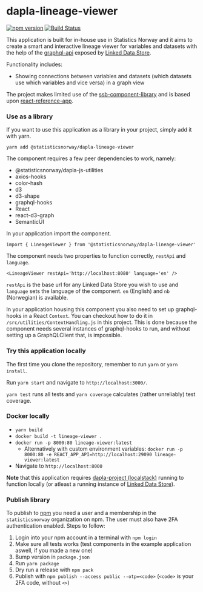 # dapla-lineage-viewer
[![npm version](https://badge.fury.io/js/%40statisticsnorway%2Fdapla-lineage-viewer.svg)](https://badge.fury.io/js/%40statisticsnorway%2Fdapla-lineage-viewer)
[![Build Status](https://dev.azure.com/statisticsnorway/Dapla/_apis/build/status/Frontends/statisticsnorway.dapla-lineage-viewer?repoName=statisticsnorway%2Fdapla-lineage-viewer&branchName=master)](https://dev.azure.com/statisticsnorway/Dapla/_build/latest?definitionId=118&repoName=statisticsnorway%2Fdapla-lineage-viewer&branchName=master)

This application is built for in-house use in Statistics Norway and it aims to create a smart and interactive lineage
viewer for variables and datasets with the help of the 
[graphql-api](https://github.com/statisticsnorway/linked-data-store-documentation/blob/master/docs/graphql-api.adoc) 
exposed by [Linked Data Store](https://github.com/statisticsnorway/linked-data-store-documentation).

Functionality includes:
* Showing connections between variables and datasets (which datasets use which variables and vice versa) in a graph view

The project makes limited use of the [ssb-component-library](https://github.com/statisticsnorway/ssb-component-library)
and is based upon [react-reference-app](https://github.com/statisticsnorway/react-reference-app).

### Use as a library
If you want to use this application as a library in your project, simply add it with yarn.

`yarn add @statisticsnorway/dapla-lineage-viewer`

The component requires a few peer dependencies to work, namely:

* @statisticsnorway/dapla-js-utilities
* axios-hooks
* color-hash
* d3
* d3-shape
* graphql-hooks
* React
* react-d3-graph
* SemanticUI

In your application import the component.

`import { LineageViewer } from '@statisticsnorway/dapla-lineage-viewer'`

The component needs two properties to function correctly, `restApi` and `language`.

`<LineageViewer restApi='http://localhost:8080' language='en' />`

`restApi` is the base url for any Linked Data Store you wish to use and `language` sets the language of the component.
`en` (English) and `nb` (Norwegian) is available.

In your application housing this component you also need to set up graphql-hooks in a React `Context`.
You can checkout how to do it in `/src/utilities/ContextHandling.js` in this project. This is done because the component
needs several instances of graphql-hooks to run, and without setting up a GraphQLClient that, is impossible.

### Try this application locally
The first time you clone the repository, remember to run `yarn` or `yarn install`.

Run `yarn start` and navigate to `http://localhost:3000/`.

`yarn test` runs all tests and `yarn coverage` calculates (rather unreliably) test coverage.

### Docker locally
* `yarn build`
* `docker build -t lineage-viewer .`
* `docker run -p 8000:80 lineage-viewer:latest`
  * Alternatively with custom environment variables: `docker run -p 8000:80 -e REACT_APP_API=http://localhost:29090 lineage-viewer:latest`
* Navigate to `http://localhost:8000`

**Note** that this application requires [dapla-project (localstack)](https://github.com/statisticsnorway/dapla-project/blob/master/localstack/README.md)
running to function locally (or atleast a running instance of [Linked Data Store](https://github.com/statisticsnorway/linked-data-store-documentation)).

### Publish library
To publish to [npm](https://www.npmjs.com/) you need a user and a membership in the `statisticsnorway` organization on 
npm. The user must also have 2FA authentication enabled. Steps to follow:

1. Login into your npm account in a terminal with `npm login`
2. Make sure all tests works (test components in the example application aswell, if you made a new one)
3. Bump version in `package.json`
4. Run `yarn package`
5. Dry run a release with `npm pack`
6. Publish with `npm publish --access public --otp=<code>` (`<code>` is your 2FA code, without `<>`)
